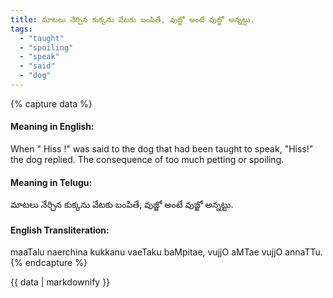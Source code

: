 ```yaml
---
title: మాటలు నేర్చిన కుక్కను వేటకు బంపితే, వుజ్జో అంటే వుజ్జో అన్నట్టు.
tags:
  - "taught"
  - "spoiling"
  - "speak"
  - "said"
  - "dog"
---
```


{% capture data %}
#### Meaning in English:
When " Hiss !" was said to the dog that had been taught to speak, "Hiss!" the dog replied.
The consequence of too much petting or spoiling.

#### Meaning in Telugu:
మాటలు నేర్చిన కుక్కను వేటకు బంపితే, వుజ్జో అంటే వుజ్జో అన్నట్టు.

#### English Transliteration:
maaTalu naerchina kukkanu vaeTaku baMpitae, vujjO aMTae vujjO annaTTu.
{% endcapture %}

<div class="notice">{{ data | markdownify }}</div>

